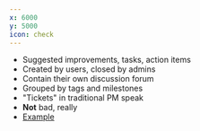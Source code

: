 ```yaml
---
x: 6000
y: 5000
icon: check
---
```


* Suggested improvements, tasks, action items
* Created by users, closed by admins
* Contain their own discussion forum
* Grouped by tags and milestones
* "Tickets" in traditional PM speak
* **Not** bad, really
* [Example](https://github.com/Chicago/osd-building-footprints/issues/4)